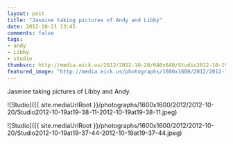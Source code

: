 ```yaml
---
layout: post
title: "Jasmine taking pictures of Andy and Libby"
date: 2012-10-21 13:45
comments: false
tags: 
- andy
- Libby
- studio
thumbsrc: http://media.eick.us/2012/2012-10-20/640x640/Studio2012-10-19at19-38-11-2012-10-19at19-38-11.jpeg
featured_image: "http://media.eick.us/photographs/1600x1600/2012/2012-10-20/Studio2012-10-19at19-38-11-2012-10-19at19-38-11.jpeg"
---
```

Jasmine taking pictures of Libby and Andy.

![Studio]({{ site.mediaUrlRoot }}/photographs/1600x1600/2012/2012-10-20/Studio2012-10-19at19-38-11-2012-10-19at19-38-11.jpeg)


![Studio]({{ site.mediaUrlRoot }}/photographs/1600x1600/2012/2012-10-20/Studio2012-10-19at19-37-44-2012-10-19at19-37-44.jpeg)

